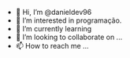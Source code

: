  - 👋 Hi, I’m @danieldev96
- 👀 I’m interested in programação.
- 🌱 I’m currently learning 
- 💞️ I’m looking to collaborate on ...
- 📫 How to reach me ...
          
<!---
danieldev96/danieldev96 is a ✨ special ✨ repository because its `README.md` (this file) appears on your GitHub profile.
You can click the Preview link to take a look at your changes.
--->
